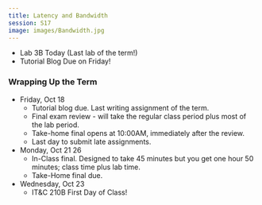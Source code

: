 ```yaml
---
title: Latency and Bandwidth
session: S17
image: images/Bandwidth.jpg
---
```

* Lab 3B Today (Last lab of the term!)
* Tutorial Blog Due on Friday!

### Wrapping Up the Term

* Friday, Oct 18
    * Tutorial blog due. Last writing assignment of the term.
    * Final exam review - will take the regular class period plus most of the lab period.
    * Take-home final opens at 10:00AM, immediately after the review.
    * Last day to submit late assignments.
* Monday, Oct 21 26
    * In-Class final. Designed to take 45 minutes but you get one hour 50 minutes; class time plus lab time.
    * Take-Home final due.
* Wednesday, Oct 23
    * IT&C 210B First Day of Class!